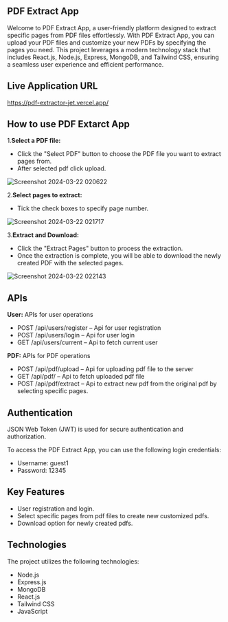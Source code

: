 
## PDF Extract App

Welcome to PDF Extract App, a user-friendly platform designed to extract specific pages from PDF files effortlessly. With PDF Extract App, you can upload your PDF files and customize your new PDFs by specifying the pages you need. This project leverages a modern technology stack that includes React.js, Node.js, Express, MongoDB, and Tailwind CSS, ensuring a seamless user experience and efficient performance.

## Live Application URL

https://pdf-extractor-jet.vercel.app/

## How to use PDF Extarct App

1.**Select a PDF file:**
- Click the "Select PDF" button to choose the PDF file you want to extract pages from.
- After selected pdf click upload.

![Screenshot 2024-03-22 020622](https://github.com/MOHAMMED-ANEES-M/Pdf-Extract-Client/assets/121078623/7eaea530-b2f7-4b4d-aa72-dbf6f41375cf)

2.**Select pages to extract:**
- Tick the check boxes to specify page number.

![Screenshot 2024-03-22 021717](https://github.com/MOHAMMED-ANEES-M/Pdf-Extract-Client/assets/121078623/105eaa3c-d42a-4fd3-b625-36c73d9c8e8b)

3.**Extract and Download:**
- Click the "Extract Pages" button to process the extraction.
- Once the extraction is complete, you will be able to download the newly created PDF 
with the selected pages.

![Screenshot 2024-03-22 022143](https://github.com/MOHAMMED-ANEES-M/Pdf-Extract-Client/assets/121078623/f77eff36-428c-4b47-b352-fbae2d4fc031)

## APIs

**User:**
APIs for user operations
- POST /api/users/register – Api for user registration
- POST /api/users/login – Api for user login
- GET /api/users/current – Api to fetch current user

**PDF:**
APIs for PDF operations
- POST /api/pdf/upload – Api for uploading pdf file to the server
- GET /api/pdf/ – Api to fetch uploaded pdf file
- POST /api/pdf/extract – Api to extract new pdf from the original pdf by selecting 
specific pages.

## Authentication

JSON Web Token (JWT) is used for secure authentication and authorization.

To access the PDF Extract App, you can use the following login credentials:
- Username: guest1
- Password: 12345

## Key Features

- User registration and login.
- Select specific pages from pdf files to create new customized pdfs.
- Download option for newly created pdfs.

## Technologies

The project utilizes the following technologies:
- Node.js
- Express.js
- MongoDB
- React.js
- Tailwind CSS
- JavaScript
